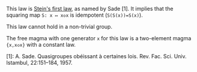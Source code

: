 This law is [Stein's first law](http://arxiv.org/abs/1509.00796), as named by Sade [1].  It implies that the squaring map `S: x ↦ x◇x` is idempotent (`S(S(x))=S(x)`).

This law cannot hold in a non-trivial group.

The free magma with one generator `x` for this law is a two-element magma `{x,x◇x}` with a constant law.

[1]: A. Sade. Quasigroupes obéissant à certaines lois. Rev. Fac. Sci. Univ. Istambul, 22:151–184, 1957.
